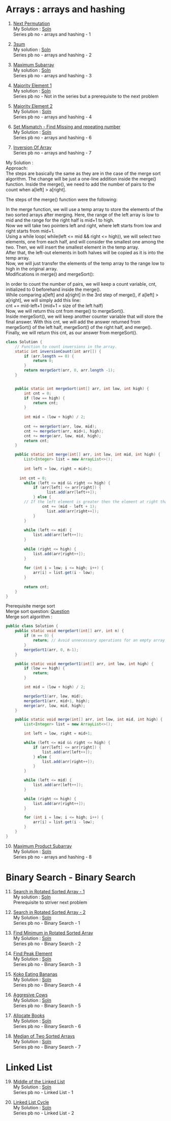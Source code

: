 # Arrays : arrays and hashing

1. [Next Permutation](https://leetcode.com/problems/next-permutation/description/)  
My Solution : [Soln](https://leetcode.com/problems/next-permutation/solutions/1909745/java-easy-two-pointers-algorithm-with-linear-time-and-constant-space/)  
Series pb no - arrays and hashing - 1

2. [3sum](https://leetcode.com/problems/3sum/description/)  
My solution : [Soln](https://leetcode.com/problems/3sum/solutions/6109193/java-easy-solution-with-2-pointers/)  
Series pb no - arrays and hashing - 2

4. [Maximum Subarray](https://leetcode.com/problems/maximum-subarray/description/)  
My solution : [Soln](https://leetcode.com/problems/maximum-subarray/solutions/6108684/kadane-s-algorithm-o-n-approach/)  
Series pb no - arrays and hashing - 3

6. [Majority Element 1](https://leetcode.com/problems/majority-element/description/)  
My solution : [Soln](https://leetcode.com/problems/majority-element/solutions/6109025/java-brute-force-better-and-optimized-approach-with-time-and-space-complexity/)  
Series pb no - Not in the series but a prerequisite to the next problem

7. [Majority Element 2](https://leetcode.com/problems/majority-element-ii/description/)  
My Solution : [Soln](https://leetcode.com/problems/majority-element-ii/solutions/6109162/morres-voting-algorithm-approch-with-edge-case-handling-part/)  
Series pb no - arrays and hashing - 4

8. [Set Mismatch - Find Missing and repeating number](https://leetcode.com/problems/set-mismatch/description/)  
My Solution : [Soln](https://leetcode.com/problems/set-mismatch/solutions/6112883/java-hashmap-based-solution-with-linear-time-and-space/)  
Series pb no - arrays and hashing - 6

9. [Inversion Of Array](https://www.geeksforgeeks.org/problems/inversion-of-array-1587115620/1)  
Series pb no - arrays and hashing - 7  

My Solution :  
Approach:  
The steps are basically the same as they are in the case of the merge sort algorithm. The change will be just a one-line addition inside the merge() function. Inside the merge(), we need to add the number of pairs to the count when a[left] > a[right].  

The steps of the merge() function were the following:  

In the merge function, we will use a temp array to store the elements of the two sorted arrays after merging. Here, the range of the left array is low to mid and the range for the right half is mid+1 to high.  
Now we will take two pointers left and right, where left starts from low and right starts from mid+1.  
Using a while loop( while(left <= mid && right <= high)), we will select two elements, one from each half, and will consider the smallest one among the two. Then, we will insert the smallest element in the temp array.   
After that, the left-out elements in both halves will be copied as it is into the temp array.  
Now, we will just transfer the elements of the temp array to the range low to high in the original array.  
Modifications in merge() and mergeSort():   

In order to count the number of pairs, we will keep a count variable, cnt, initialized to 0 beforehand inside the merge().  
While comparing a[left] and a[right] in the 3rd step of merge(), if a[left] > a[right], we will simply add this line:  
cnt += mid-left+1 (mid+1 = size of the left half)  
Now, we will return this cnt from merge() to mergeSort().   
Inside mergeSort(), we will keep another counter variable that will store the final answer. With this cnt, we will add the answer returned from mergeSort() of the left half, mergeSort() of the right half, and merge().  
Finally, we will return this cnt, as our answer from mergeSort().  
```java
class Solution {
    // Function to count inversions in the array.
    static int inversionCount(int arr[]) {
        if (arr.length == 0) {
            return 0;
        }
        return mergeSort(arr, 0, arr.length -1);
    }


	public static int mergeSort(int[] arr, int low, int high) {
	    int cnt = 0;
  		if (low == high) {
  			return cnt;
  		}
  
  		int mid = (low + high) / 2;
  
  		cnt += mergeSort(arr, low, mid);
  		cnt += mergeSort(arr, mid+1, high);
  		cnt += merge(arr, low, mid, high);
  		return cnt;
	}

	public static int merge(int[] arr, int low, int mid, int high) {
  		List<Integer> list = new ArrayList<>();
  
  		int left = low, right = mid+1;
  
      int cnt = 0;
  		while (left <= mid && right <= high) {
  			if (arr[left] <= arr[right]) {
  				  list.add(arr[left++]);
  			} else {
        // If the left element is greater then the element at right that means it will form the pairs with the right element with all elements till mid from left so increment the count by (mid - left +1)
  			    cnt += (mid - left + 1);
  				  list.add(arr[right++]);
  			}
  		}
  
  		while (left <= mid) {
  			list.add(arr[left++]);
  		}
  
  		while (right <= high) {
  			list.add(arr[right++]);
  		}
  
  		for (int i = low; i <= high; i++) {
  			arr[i] = list.get(i - low);
  		}
  		
  		return cnt;
  	}
}
```

Prerequisite merge sort  
Merge sort question: [Question](https://www.naukri.com/code360/problems/merge-sort_920442)  
Merge sort algorithm :  

```java
public class Solution {
	public static void mergeSort(int[] arr, int n) {
		if (n == 0) {
			return; // Avoid unnecessary operations for an empty array
		}
		mergeSort1(arr, 0, n-1);
	}

	public static void mergeSort1(int[] arr, int low, int high) {
		if (low == high) {
			return;
		}

		int mid = (low + high) / 2;

		mergeSort1(arr, low, mid);
		mergeSort1(arr, mid+1, high);
		merge(arr, low, mid, high);
	}

	public static void merge(int[] arr, int low, int mid, int high) {
		List<Integer> list = new ArrayList<>();

		int left = low, right = mid+1;

		while (left <= mid && right <= high) {
			if (arr[left] <= arr[right]) {
				list.add(arr[left++]);
			} else {
				list.add(arr[right++]);
			}
		}

		while (left <= mid) {
			list.add(arr[left++]);
		}

		while (right <= high) {
			list.add(arr[right++]);
		}

		for (int i = low; i <= high; i++) {
			arr[i] = list.get(i - low);
		}
	}
}
```

10. [Maximum Product Subarray](https://leetcode.com/problems/maximum-product-subarray/description/)  
My Solution : [Soln](https://leetcode.com/problems/maximum-product-subarray/solutions/6114712/java-observation-based-solution-using-prefix-and-suffix-product-o-n-solution/)  
Series pb no - arrays and hashing - 8  

# Binary Search - Binary Search

11. [Search in Rotated Sorted Array - 1](https://leetcode.com/problems/search-in-rotated-sorted-array/description/)  
My solution : [Soln](https://leetcode.com/problems/search-in-rotated-sorted-array/solutions/6116591/java-easy-solution-with-explanation/)  
Prerequisite to striver next problem  

12. [Search in Rotated Sorted Array - 2](https://leetcode.com/problems/search-in-rotated-sorted-array-ii/description/)  
My Solution : [Soln](https://leetcode.com/problems/search-in-rotated-sorted-array-ii/solutions/6116606/java-easy-solution-using-binary-search/)  
Series pb no - Binary Search - 1

13. [Find Minimum in Rotated Sorted Array](https://leetcode.com/problems/find-minimum-in-rotated-sorted-array/description/)  
My Solution : [Soln](https://leetcode.com/problems/find-minimum-in-rotated-sorted-array/solutions/6118025/java-easy-solution-with-explanation-o-logn/)  
Series pb no - Binary Search - 2  

14. [Find Peak Element](https://leetcode.com/problems/find-peak-element/description/)  
My Solution : [Soln](https://leetcode.com/problems/find-peak-element/solutions/6119743/java-easy-solution-with-visual-representation-o-logn/)  
Series pb no - Binary Search - 3 

15. [Koko Eating Bananas](https://leetcode.com/problems/koko-eating-bananas/description/)  
My Solution : [Soln](https://leetcode.com/problems/koko-eating-bananas/solutions/6120320/java-solution-with-explanation/)  
Series pb no - Binary Search - 4 

16. [Aggresive Cows](https://www.naukri.com/code360/problems/aggressive-cows_1082559)  
My Solution : [Soln](https://www.naukri.com/code360/problems/aggressive-cows_1082559?leftPanelTabValue=SUBMISSION)  
Series pb no - Binary Search - 5 

17. [Allocate Books](https://www.naukri.com/code360/problems/allocate-books_1090540)  
My Solution : [Soln](https://www.naukri.com/code360/problems/allocate-books_1090540?&leftPanelTabValue=SUBMISSION)  
Series pb no - Binary Search - 6     

18. [Median of Two Sorted Arrays](https://leetcode.com/problems/median-of-two-sorted-arrays/description/)  
My Solution : [Soln](https://leetcode.com/problems/median-of-two-sorted-arrays/solutions/6129871/java-easy-solution-using-merge-approch-with-constant-space-and-linear-time/)  
Series pb no - Binary Search - 7

# Linked List

19. [Middle of the Linked List](https://leetcode.com/problems/middle-of-the-linked-list)  
My Solution : [Soln](https://leetcode.com/problems/middle-of-the-linked-list/solutions/6132324/java-easy-solution-using-2-pointers-tc-o-n-2/)  
Series pb no - Linked List - 1

19. [Linked List Cycle](https://leetcode.com/problems/linked-list-cycle/)  
My Solution : [Soln](https://leetcode.com/problems/linked-list-cycle/solutions/6132382/java-solution-with-explanation/)    
Series pb no - Linked List - 2  





